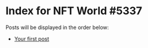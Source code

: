 # Index for NFT World #5337
Posts will be displayed in the order below:

- [Your first post](./001-first.md)


